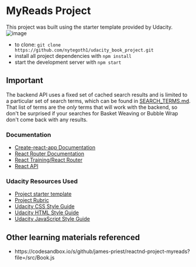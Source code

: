# MyReads Project

This project was built using the starter template provided by Udacity. ![image](https://www.udacity.com/favicon.ico)

* to clone: `git clone https://github.com/nytegoth1/udacity_book_project.git`
* install all project dependencies with `npm install`
* start the development server with `npm start`


## Important
The backend API uses a fixed set of cached search results and is limited to a particular set of search terms, which can be found in [SEARCH_TERMS.md](SEARCH_TERMS.md). That list of terms are the _only_ terms that will work with the backend, so don't be surprised if your searches for Basket Weaving or Bubble Wrap don't come back with any results.

<h3>Documentation</h3>
<ul>
<li><a href="https://github.com/facebookincubator/create-react-app">Create-react-app Documentation</a></li>
<li><a href="http://knowbody.github.io/react-router-docs/" rel="nofollow">React Router Documentation</a></li>
<li><a href="https://reacttraining.com/react-router/web/api/BrowserRouter" rel="nofollow">React Training/React Router</a></li>
<li><a href="https://facebook.github.io/react/docs/react-api.html" rel="nofollow">React API</a></li>
</ul>

<h3>Udacity Resources Used</h3>
<ul>
<li><a href="https://github.com/udacity/reactnd-project-myreads-starter">Project starter template</a></li>
<li><a href="https://review.udacity.com/#!/rubrics/918/view" rel="nofollow">Project Rubric</a></li>
<li><a href="http://udacity.github.io/frontend-nanodegree-styleguide/css.html" rel="nofollow">Udacity CSS Style Guide</a></li>
<li><a href="http://udacity.github.io/frontend-nanodegree-styleguide/index.html" rel="nofollow">Udacity HTML Style Guide</a></li>
<li><a href="http://udacity.github.io/frontend-nanodegree-styleguide/javascript.html" rel="nofollow">Udacity JavaScript Style Guide</a></li>
</ul>

## Other learning materials referenced
<ul>
  <li>https://codesandbox.io/s/github/james-priest/reactnd-project-myreads?file=/src/Book.js</li>
</ul>
